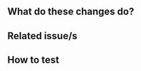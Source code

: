 <!-- Title Annotations:

  WIP: work in progress
  🐛    Fix a bug.
  ✨    Introduce new features.
  ♻️     Refactor code.
  🚑️    Critical hotfix.
  ⚗️     Perform experiments.
  ⬆️     Upgrade dependencies.
  📝    Add or update documentation.
  🔨    Add or update development scripts.
  🔒️    Fix security issues.
  ⚠️     Changes in devops configuration
  🗃️    Migration of database

or from https://gitmoji.dev/
-->

## What do these changes do?



## Related issue/s

<!-- Link pull request to an issue
  SEE https://docs.github.com/en/issues/tracking-your-work-with-issues/linking-a-pull-request-to-an-issue

- resolves ITISFoundation/osparc-issues#428
- fixes #26
-->


## How to test

<!-- Give REVIEWERS some hits or code snippets on how could this be tested -->

